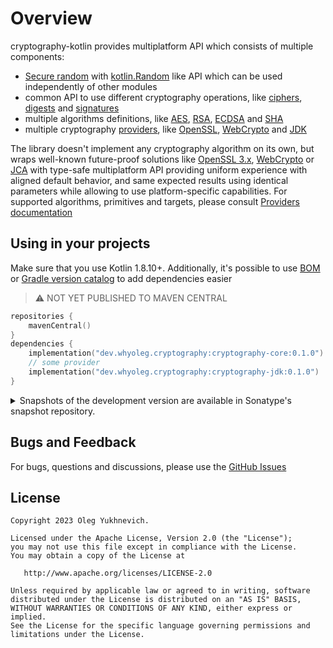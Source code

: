 # Overview

cryptography-kotlin provides multiplatform API which consists of multiple components:

* [Secure random][Secure random] with [kotlin.Random][kotlin.Random] like API which can be used independently of other modules
* common API to use different cryptography operations, like [ciphers][ciphers], [digests][digests] and [signatures][signatures]
* multiple algorithms definitions, like [AES][AES], [RSA][RSA], [ECDSA][ECDSA] and [SHA][SHA]
* multiple cryptography [providers][providers], like [OpenSSL][OpenSSL], [WebCrypto][WebCrypto] and [JDK][JDK]

The library doesn't implement any cryptography algorithm on its own, but wraps well-known future-proof solutions
like [OpenSSL 3.x](https://www.openssl.org), [WebCrypto](https://developer.mozilla.org/en-US/docs/Web/API/Web_Crypto_API)
or [JCA](https://docs.oracle.com/en/java/javase/17/security/java-cryptography-architecture-jca-reference-guide.html)
with type-safe multiplatform API providing uniform experience with aligned default behavior,
and same expected results using identical parameters while allowing to use platform-specific capabilities.
For supported algorithms, primitives and targets, please consult [Providers documentation][providers]

## Using in your projects

Make sure that you use Kotlin 1.8.10+.
Additionally, it's possible to use [BOM][BOM] or [Gradle version catalog][Gradle version catalog] to add dependencies easier

> ⚠️ NOT YET PUBLISHED TO MAVEN CENTRAL

```kotlin
repositories {
    mavenCentral()
}
dependencies {
    implementation("dev.whyoleg.cryptography:cryptography-core:0.1.0")
    // some provider
    implementation("dev.whyoleg.cryptography:cryptography-jdk:0.1.0")
}
```

<details>
<summary>Snapshots of the development version are available in Sonatype's snapshot repository.</summary>
<p>

```kotlin
repositories {
    maven("https://s01.oss.sonatype.org/content/repositories/snapshots/")
}
dependencies {
    implementation("dev.whyoleg.cryptography:cryptography-core:0.1.0-SNAPSHOT")
    // some provider
    implementation("dev.whyoleg.cryptography:cryptography-jdk:0.1.0-SNAPSHOT")
}
```

</p>
</details>

## Bugs and Feedback

For bugs, questions and discussions, please use the [GitHub Issues](https://github.com/whyoleg/cryptography-kotlin/issues)

## License

    Copyright 2023 Oleg Yukhnevich.

    Licensed under the Apache License, Version 2.0 (the "License");
    you may not use this file except in compliance with the License.
    You may obtain a copy of the License at

       http://www.apache.org/licenses/LICENSE-2.0

    Unless required by applicable law or agreed to in writing, software
    distributed under the License is distributed on an "AS IS" BASIS,
    WITHOUT WARRANTIES OR CONDITIONS OF ANY KIND, either express or implied.
    See the License for the specific language governing permissions and
    limitations under the License.

[Secure random]: https://whyoleg.github.io/cryptography-kotlin/modules/cryptography-random

[kotlin.Random]: https://kotlinlang.org/api/latest/jvm/stdlib/kotlin.random/-random/

[ciphers]: https://whyoleg.github.io/cryptography-kotlin/modules/cryptography-core#package-devwhyolegcryptographyoperationscipher

[digests]: https://whyoleg.github.io/cryptography-kotlin/modules/cryptography-core#package-devwhyolegcryptographyoperationshash

[signatures]: https://whyoleg.github.io/cryptography-kotlin/modules/cryptography-core#package-devwhyolegcryptographyoperationssignature

[AES]: https://whyoleg.github.io/cryptography-kotlin/modules/cryptography-core#package-devwhyolegcryptographyalgorithmssymmetric

[RSA]: https://whyoleg.github.io/cryptography-kotlin/modules/cryptography-core#package-devwhyolegcryptographyalgorithmsasymmetric

[ECDSA]: https://whyoleg.github.io/cryptography-kotlin/modules/cryptography-core#package-devwhyolegcryptographyalgorithmsasymmetric

[SHA]: https://whyoleg.github.io/cryptography-kotlin/modules/cryptography-core#package-devwhyolegcryptographyalgorithmsdigest

[providers]: https://whyoleg.github.io/cryptography-kotlin/providers/

[OpenSSL]: https://whyoleg.github.io/cryptography-kotlin/modules/cryptography-openssl3/

[WebCrypto]: https://whyoleg.github.io/cryptography-kotlin/modules/cryptography-webcrypto/

[JDK]: https://whyoleg.github.io/cryptography-kotlin/modules/cryptography-jdk/

[BOM]: https://whyoleg.github.io/cryptography-kotlin/bom/

[Gradle version catalog]: https://whyoleg.github.io/cryptography-kotlin/gradle-version-catalog/
